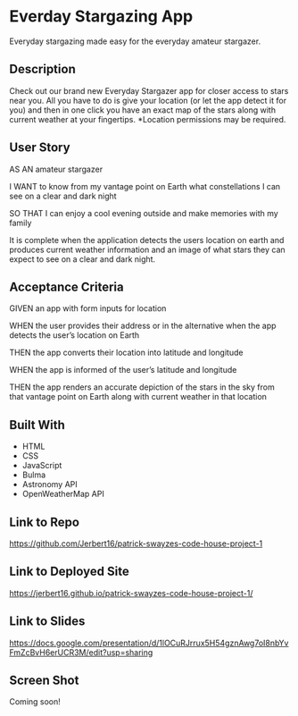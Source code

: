 # Everday Stargazing App
Everyday stargazing made easy for the everyday amateur stargazer. 

## Description
Check out our brand new Everyday Stargazer app for closer access to stars near you. All you have to do is give your location (or let the app detect it for you) and then in one click you have an exact map of the stars along with current weather at your fingertips.
*Location permissions may be required.

## User Story
AS AN amateur stargazer

I WANT to know from my vantage point on Earth what constellations I can see on a clear and dark night

SO THAT I can enjoy a cool evening outside and make memories with my family

It is complete when the application detects the users location on earth and produces current weather information and an image of what stars they can expect to see on a clear and dark night.

## Acceptance Criteria
GIVEN an app with form inputs for location

WHEN the user provides their address or in the alternative when the app detects the user’s location on Earth

THEN the app converts their location into latitude and longitude

WHEN the app is informed of the user’s latitude and longitude

THEN the app renders an accurate depiction of the stars in the sky from that vantage point on Earth along with current weather in that location

## Built With
* HTML
* CSS
* JavaScript
* Bulma
* Astronomy API
* OpenWeatherMap API

## Link to Repo
https://github.com/Jerbert16/patrick-swayzes-code-house-project-1

## Link to Deployed Site
https://jerbert16.github.io/patrick-swayzes-code-house-project-1/

## Link to Slides
https://docs.google.com/presentation/d/1lOCuRJrrux5H54gznAwg7oI8nbYvFmZcBvH6erUCR3M/edit?usp=sharing

## Screen Shot
Coming soon!
<!-- *WILL ADD* -->